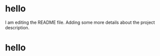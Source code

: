 # hello
I am editing the README file. Adding some more details about the project description.
# hello
